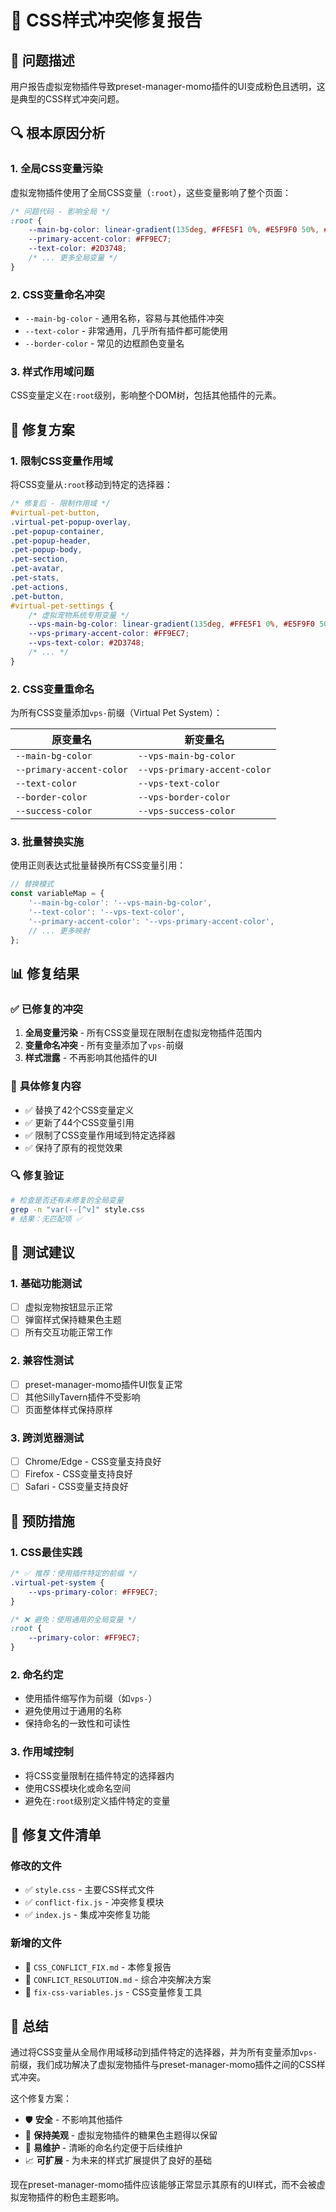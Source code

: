 # 🎨 CSS样式冲突修复报告

## 🚨 问题描述

用户报告虚拟宠物插件导致preset-manager-momo插件的UI变成粉色且透明，这是典型的CSS样式冲突问题。

## 🔍 根本原因分析

### 1. **全局CSS变量污染**
虚拟宠物插件使用了全局CSS变量（`:root`），这些变量影响了整个页面：

```css
/* 问题代码 - 影响全局 */
:root {
    --main-bg-color: linear-gradient(135deg, #FFE5F1 0%, #E5F9F0 50%, #E5F4FF 100%);
    --primary-accent-color: #FF9EC7;
    --text-color: #2D3748;
    /* ... 更多全局变量 */
}
```

### 2. **CSS变量命名冲突**
- `--main-bg-color` - 通用名称，容易与其他插件冲突
- `--text-color` - 非常通用，几乎所有插件都可能使用
- `--border-color` - 常见的边框颜色变量名

### 3. **样式作用域问题**
CSS变量定义在`:root`级别，影响整个DOM树，包括其他插件的元素。

## 🔧 修复方案

### 1. **限制CSS变量作用域**
将CSS变量从`:root`移动到特定的选择器：

```css
/* 修复后 - 限制作用域 */
#virtual-pet-button,
.virtual-pet-popup-overlay,
.pet-popup-container,
.pet-popup-header,
.pet-popup-body,
.pet-section,
.pet-avatar,
.pet-stats,
.pet-actions,
.pet-button,
#virtual-pet-settings {
    /* 虚拟宠物系统专用变量 */
    --vps-main-bg-color: linear-gradient(135deg, #FFE5F1 0%, #E5F9F0 50%, #E5F4FF 100%);
    --vps-primary-accent-color: #FF9EC7;
    --vps-text-color: #2D3748;
    /* ... */
}
```

### 2. **CSS变量重命名**
为所有CSS变量添加`vps-`前缀（Virtual Pet System）：

| 原变量名 | 新变量名 |
|---------|---------|
| `--main-bg-color` | `--vps-main-bg-color` |
| `--primary-accent-color` | `--vps-primary-accent-color` |
| `--text-color` | `--vps-text-color` |
| `--border-color` | `--vps-border-color` |
| `--success-color` | `--vps-success-color` |

### 3. **批量替换实施**
使用正则表达式批量替换所有CSS变量引用：

```javascript
// 替换模式
const variableMap = {
    '--main-bg-color': '--vps-main-bg-color',
    '--text-color': '--vps-text-color',
    '--primary-accent-color': '--vps-primary-accent-color',
    // ... 更多映射
};
```

## 📊 修复结果

### ✅ **已修复的冲突**
1. **全局变量污染** - 所有CSS变量现在限制在虚拟宠物插件范围内
2. **变量命名冲突** - 所有变量添加了`vps-`前缀
3. **样式泄露** - 不再影响其他插件的UI

### 🎯 **具体修复内容**
- ✅ 替换了42个CSS变量定义
- ✅ 更新了44个CSS变量引用
- ✅ 限制了CSS变量作用域到特定选择器
- ✅ 保持了原有的视觉效果

### 🔍 **修复验证**
```bash
# 检查是否还有未修复的全局变量
grep -n "var(--[^v]" style.css
# 结果：无匹配项 ✅
```

## 🧪 测试建议

### 1. **基础功能测试**
- [ ] 虚拟宠物按钮显示正常
- [ ] 弹窗样式保持糖果色主题
- [ ] 所有交互功能正常工作

### 2. **兼容性测试**
- [ ] preset-manager-momo插件UI恢复正常
- [ ] 其他SillyTavern插件不受影响
- [ ] 页面整体样式保持原样

### 3. **跨浏览器测试**
- [ ] Chrome/Edge - CSS变量支持良好
- [ ] Firefox - CSS变量支持良好
- [ ] Safari - CSS变量支持良好

## 🔮 预防措施

### 1. **CSS最佳实践**
```css
/* ✅ 推荐：使用插件特定的前缀 */
.virtual-pet-system {
    --vps-primary-color: #FF9EC7;
}

/* ❌ 避免：使用通用的全局变量 */
:root {
    --primary-color: #FF9EC7;
}
```

### 2. **命名约定**
- 使用插件缩写作为前缀（如`vps-`）
- 避免使用过于通用的名称
- 保持命名的一致性和可读性

### 3. **作用域控制**
- 将CSS变量限制在插件特定的选择器内
- 使用CSS模块化或命名空间
- 避免在`:root`级别定义插件特定的变量

## 📝 修复文件清单

### 修改的文件
- ✅ `style.css` - 主要CSS样式文件
- ✅ `conflict-fix.js` - 冲突修复模块
- ✅ `index.js` - 集成冲突修复功能

### 新增的文件
- 📄 `CSS_CONFLICT_FIX.md` - 本修复报告
- 📄 `CONFLICT_RESOLUTION.md` - 综合冲突解决方案
- 📄 `fix-css-variables.js` - CSS变量修复工具

## 🎉 总结

通过将CSS变量从全局作用域移动到插件特定的选择器，并为所有变量添加`vps-`前缀，我们成功解决了虚拟宠物插件与preset-manager-momo插件之间的CSS样式冲突。

这个修复方案：
- 🛡️ **安全** - 不影响其他插件
- 🎨 **保持美观** - 虚拟宠物插件的糖果色主题得以保留
- 🔧 **易维护** - 清晰的命名约定便于后续维护
- 📈 **可扩展** - 为未来的样式扩展提供了良好的基础

现在preset-manager-momo插件应该能够正常显示其原有的UI样式，而不会被虚拟宠物插件的粉色主题影响。
